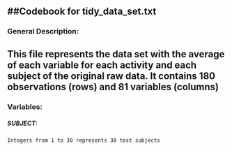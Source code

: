 ##Codebook for tidy_data_set.txt
----
### General Description:
  This file represents the data set with the average of each variable for each activity and each subject of the original raw data.
  It contains 180 observations (rows) and 81 variables (columns)
----
### Variables:

##### SUBJECT: 
    Integers from 1 to 30 represents 30 test subjects
